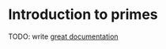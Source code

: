 # Introduction to primes

TODO: write [great documentation](http://jacobian.org/writing/what-to-write/)
